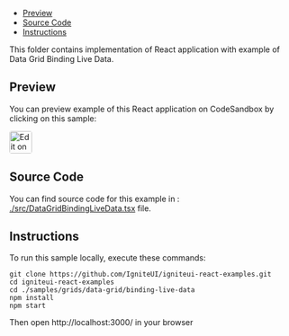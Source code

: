 <!-- NOTE: do not change this file because it will be auto re-generated from template file: -->
<!-- https://github.com/IgniteUI/igniteui-react-examples/tree/master/templates/sample/ReadMe.md -->

<!-- ## Table of Contents -->
- [Preview](#Preview)
- [Source Code](#Source-Code)
- [Instructions](#Instructions)

This folder contains implementation of React application with example of Data Grid Binding Live Data.
<!-- in the Data Grid component -->
<!-- [Data Grid](https://infragistics.com/Reactsite/components/data-grid.html) -->

## Preview

You can preview example of this React application on CodeSandbox by clicking on this sample:

<html lang="en" xmlns="http://www.w3.org/1999/xhtml">
    <body>
        <a target="_blank" href="https://codesandbox.io/s/github/IgniteUI/igniteui-react-examples/tree/master/samples/grids/data-grid/binding-live-data?fontsize=14&hidenavigation=1&theme=dark&view=preview&file=/src/DataGridBindingLiveData.tsx" rel="noopener noreferrer">
            <img height="40px" style="border-radius: 0.25rem" alt="Edit on CodeSandbox" src="https://static.infragistics.com/xplatform/images/sandbox/code.png"/>
        </a>
        <!-- <a target="_blank"
href="https://codesandbox.io/s/github/IgniteUI/igniteui-react-examples/tree/master/samples/maps/geo-map/binding-csv-points?fontsize=14&hidenavigation=1&theme=dark&view=preview">
            <img alt="Edit Sample" src="https://codesandbox.io/static/img/play-codesandbox.svg"/>
        </a> -->
        <!-- <a target="_blank" style="margin-left: 0.5rem"
href="https://codesandbox.io/embed/github/IgniteUI/igniteui-react-examples/tree/master/samples/grids/data-grid/binding-live-data?fontsize=14&hidenavigation=1&theme=dark&view=preview&file=/src/DataGridBindingLiveData.tsx">
            <img height="40px" style="border-radius: 5px" alt="View on CodeSandbox" src="https://static.infragistics.com/xplatform/images/sandbox/view.png"/>
        </a> -->
        <!-- <a target="_blank"
href="https://codesandbox.io/embed/github/IgniteUI/igniteui-react-examples/tree/master/samples/maps/geo-map/binding-csv-points?fontsize=14&hidenavigation=1&theme=dark&view=preview">
            <img alt="View on CodeSandbox" src="https://static.infragistics.com/xplatform/images/sandbox/view.png"/>
        </a>
https://codesandbox.io/embed/react-treemap-overview-rtb45
https://codesandbox.io/static/img/play-codesandbox.svg
https://codesandbox.io/embed/react-treemap-overview-rtb45?view=browser -->
    </body>
</html>

<!-- ## Sample Preview -->

<!-- <iframe
  src="https://codesandbox.io/embed/github/IgniteUI/igniteui-react-examples/tree/master/samples/grids/data-grid/binding-live-data?fontsize=14&hidenavigation=1&theme=dark&view=preview&file=/src/DataGridBindingLiveData.tsx"
  style="width:100%; height:400px; border:0; border-radius: 4px; overflow:hidden;"
  allow="accelerometer; ambient-light-sensor; camera; encrypted-media; geolocation; gyroscope; hid; microphone; midi; payment; usb; vr"
  sandbox="allow-forms allow-modals allow-popups allow-presentation allow-same-origin allow-scripts"
></iframe> -->

## Source Code

You can find source code for this example in :
[./src/DataGridBindingLiveData.tsx](./src/DataGridBindingLiveData.tsx) file.

<!-- The following section provides source code from:
`./src/DataGridBindingLiveData.tsx` file: -->

<!-- ```tsx
import React, { Component } from 'react';
import './DataGridBindingLiveData.css';
import { LiveFinancialData } from './LiveFinancialData';
import { TaskUtil } from './TaskUtil';
// IgrDataGrid modules
import { IgrDataGrid } from 'igniteui-react-grids';
import { IgrDataGridModule } from 'igniteui-react-grids';
import { IgrNumericColumn } from 'igniteui-react-grids';
import { IgrTextColumn } from 'igniteui-react-grids';
import { IgrTemplateColumn } from 'igniteui-react-grids';
import { IgrColumn } from 'igniteui-react-grids';
import { IgrDataChartInteractivityModule } from 'igniteui-react-charts';
import { IgrDataChartAnnotationModule } from 'igniteui-react-charts';
import { IgrItemToolTipLayer } from 'igniteui-react-charts';
import { IgrColumnGroupDescription } from 'igniteui-react-grids';
import { IgrDataBindingEventArgs } from 'igniteui-react-grids';
import { IgrCellStyleRequestedEventArgs } from 'igniteui-react-grids';
import { IgrTemplateCellUpdatingEventArgs } from 'igniteui-react-grids';
import { IgrTemplateCellInfo } from 'igniteui-react-grids';
import { FilterFactory } from 'igniteui-react-core';
import { ListSortDirection } from 'igniteui-react-core';
import { HeaderClickAction } from 'igniteui-react-grids';
// IgrDataChart modules
import { IgrDataChart } from 'igniteui-react-charts';
import { IgrDataChartCategoryModule } from 'igniteui-react-charts';
import { IgrNumberAbbreviatorModule } from 'igniteui-react-charts';
import { IgrColumnSeries } from 'igniteui-react-charts';
import { IgrCategoryXAxis } from 'igniteui-react-charts';
import { IgrNumericYAxis } from 'igniteui-react-charts';
// other modules
import Button from '@material-ui/core/Button';
import Switch from '@material-ui/core/Switch';
import Slider from '@material-ui/core/Slider';
import Typography from '@material-ui/core/Typography';
import FormControlLabel from '@material-ui/core/FormControlLabel';
import Dialog from '@material-ui/core/Dialog';
import DialogActions from '@material-ui/core/DialogActions';
import DialogContent from '@material-ui/core/DialogContent';
import Slide from '@material-ui/core/Slide';
import Select from '@material-ui/core/Select';
import Checkbox from '@material-ui/core/Checkbox';
import Input from '@material-ui/core/Input';
import MenuItem from '@material-ui/core/MenuItem';
import ListItemText from '@material-ui/core/ListItemText';
import TextField from '@material-ui/core/TextField';

IgrDataGridModule.register();
IgrDataChartAnnotationModule.register();
IgrDataChartCategoryModule.register();
IgrDataChartInteractivityModule.register();
IgrNumberAbbreviatorModule.register();

interface IAppState {
    name: string;
    data: any[];
    liveSomePricesDisabled: boolean;
    liveSomePricesText: string;
    liveAllPricesDisabled: boolean;
    liveAllPricesText: string;
    frequency: number;
    volume: number;
    canvasChecked: boolean;
    groupingChecked: boolean;
    heatChecked: boolean;
    chartOpen: boolean;
    pricesByCountry: any[];
    hiddenColumns: string[];
    allColumns: string[];
}

export default class DataGridBindingLiveData extends Component<any, IAppState> {

    public chart: IgrDataChart;
    public grid: IgrDataGrid;
    public recordsUpdatedLastSecond: number[];
    public lastUpdateTime: Date = new Date();
    public isTimerTicking: boolean = false;
    public isUpdatingAllPrices = false;
    public isUpdatingSomePrices = false;
    public valuesIncreasedColor = "#4EB862";
    public valuesDecreasedColor = "#FF134A";
    public valuesDecreasedBorder = "4px solid #FF134A";
    public valuesIncreasedBorder = "4px solid #4EB862";

    constructor(props: any) {
        super(props);

        this.onGridRef = this.onGridRef.bind(this);
        this.onGridStyleKey = this.onGridStyleKey.bind(this);
        this.onGridCellUpdating = this.onGridCellUpdating.bind(this);
        this.onPricePercentStyleKey = this.onPricePercentStyleKey.bind(this);
        this.onPricePercentCellUpdating = this.onPricePercentCellUpdating.bind(this);
        this.onPriceAmountStyleKey = this.onPriceAmountStyleKey.bind(this);
        this.onPriceAmountCellUpdating = this.onPriceAmountCellUpdating.bind(this);
        this.onGridGroupingChanged = this.onGridGroupingChanged.bind(this);
        this.onGridCanvasModeChanged = this.onGridCanvasModeChanged.bind(this);
        this.onGridHeatModeChanged = this.onGridHeatModeChanged.bind(this);
        this.onGridColumnHidden = this.onGridColumnHidden.bind(this);
        this.onGridSearchChanged = this.onGridSearchChanged.bind(this);

        this.onChartRef = this.onChartRef.bind(this);
        this.onChartClose = this.onChartClose.bind(this);
        this.onChartStyleKey = this.onChartStyleKey.bind(this);
        this.onChartCellUpdating = this.onChartCellUpdating.bind(this);
        this.onChartClicked = this.onChartClicked.bind(this);

        this.onPriceFrequencyChanged = this.onPriceFrequencyChanged.bind(this);
        this.onPriceVolumeChanged = this.onPriceVolumeChanged.bind(this);
        this.onPriceDataBound = this.onPriceDataBound.bind(this);
        this.onPriceStyleKey = this.onPriceStyleKey.bind(this);
        this.onPriceCellUpdating = this.onPriceCellUpdating.bind(this);
        this.onLiveAllPricesClicked = this.onLiveAllPricesClicked.bind(this);
        this.onLiveSomePricesClicked = this.onLiveSomePricesClicked.bind(this);

        TaskUtil.start("generateData");
        this.state = {
            name: 'React',
            data: LiveFinancialData.generateData(1000),
            liveSomePricesDisabled: false,
            liveSomePricesText: "Live Prices",
            liveAllPricesDisabled: false,
            liveAllPricesText: "Live All Prices",
            frequency: 100,
            volume: 1000,
            canvasChecked: false,
            groupingChecked: true,
            heatChecked: true,
            chartOpen: false,
            pricesByCountry: [],
            hiddenColumns: ["ID"],
            allColumns: []
        };
        TaskUtil.stop("generateData");
    }

    public render() {
        return (
            <div className="igContainer">

                <div className="toolArea">
                    <div className="toolAreaRow1">
                    <span>&nbsp;&nbsp;&nbsp;</span>

                    <FormControlLabel
                        label="Canvas" labelPlacement="top" style={{marginTop: "-35px", marginLeft: "0px" }}
                        control={
                            <Switch
                                checked={this.state.canvasChecked}
                                onChange={this.onGridCanvasModeChanged}
                                value="canvas"
                                color="primary"/>}/>

                    <FormControlLabel
                        label="Grouping" labelPlacement="top" style={{marginTop: "-35px", marginLeft: "0px" }}
                        control={
                            <Switch
                                checked={this.state.groupingChecked}
                                onChange={this.onGridGroupingChanged}
                                value="grouping"
                                color="primary"
                            />}/>
                    <FormControlLabel
                        label="Heat" labelPlacement="top" style={{marginTop: "-35px", marginLeft: "0px" }}
                        control={
                            <Switch
                                checked={this.state.heatChecked}
                                onChange={this.onGridHeatModeChanged}
                                value="heat"
                                color="primary"/>}/>

                        <div className="frequencySlider">
                            <Typography id="label">Frequency: {this.state.frequency / 1000}s</Typography>
                            <Slider
                                min={100}
                                max={1000}
                                step={100}
                                className="igOptions-slider"
                                value={this.state.frequency}
                                onChange={this.onPriceFrequencyChanged}/>
                        </div>

                        <div className="volumeSlider">
                            <Typography id="label">Volume: {this.state.volume / 1000}k</Typography>
                            <Slider
                                min={100}
                                max={10000}
                                step={100}
                                className="igOptions-slider"
                                value={this.state.volume}
                                onChange={this.onPriceVolumeChanged}/>
                        </div>

                        <Button variant="contained" color="primary" style={{marginTop: "-40px", marginRight: "5px" }}
                        disabled={this.state.liveSomePricesDisabled}
                        onClick={this.onLiveSomePricesClicked} >
                            {this.state.liveSomePricesText}
                        </Button>
                        <span>&nbsp;</span>
                        <Button variant="contained" color="secondary" style={{marginTop: "-40px", marginRight: "5px" }}
                        disabled={this.state.liveAllPricesDisabled}
                        onClick={this.onLiveAllPricesClicked} >
                            {this.state.liveAllPricesText}
                        </Button>
                        <span>&nbsp;</span>
                        <Button variant="contained" style={{marginTop: "-40px", marginRight: "5px" }}
                        onClick={this.onChartClicked} >
                            Chart
                        </Button>
                    </div>
                    <div className="toolAreaRow2">
                        <span>&nbsp;&nbsp;&nbsp;</span>

                        <span className="hiddenIcon">visibility_off</span>
                        <Select
                        className="hiddenDrop"
                        value={this.state.hiddenColumns}
                        multiple={true}
                        onChange={this.onGridColumnHidden}
                        input={<Input id="select-multiple-checkbox" />}
                        renderValue={selected => (selected as any).length ? ((selected as any).length + ' columns hidden') : '0 columns hidden'}
                        MenuProps={{
                            PaperProps: {
                                style: {
                                    maxHeight: 48 * 4.5 + 8,
                                    width: 250,
                                },
                            },
                        }}>
                        {this.state.allColumns.map(name => (
                            <MenuItem key={name} value={name}>
                                <Checkbox checked={this.state.hiddenColumns.indexOf(name) > -1} />
                                <ListItemText primary={name} />
                            </MenuItem>
                        ))}
                        </Select>

                        <TextField
                        id="standard-search"
                        label="Search for grid values"
                        type="search"
                        className="searchField"
                        onChange={this.onGridSearchChanged}/>

                    </div>
                </div>

                <IgrDataGrid
                ref={this.onGridRef}
                width="100%"
                height="calc(100% - 120px)"
                key={this.state.canvasChecked ? "canvasGrid" : "domGrid" }
                useCanvas={this.state.canvasChecked}
                rowHeight="32"
                selectionMode="MultipleRow"
                autoGenerateColumns={false}
                headerClickAction={HeaderClickAction.SortByMultipleColumnsTriState}
                columnShowingAnimationMode="slideFromRightAndFadeIn"
                columnHidingAnimationMode="slideToRightAndFadeOut"
                dataSource={this.state.data}
                defaultColumnMinWidth="100">
                    <IgrTextColumn propertyPath="ID" width="90" isHidden="true"/>
                    <IgrTextColumn propertyPath="Category" width="100" />
                    <IgrTextColumn propertyPath="Type" width="90"    />
                    <IgrTextColumn propertyPath="Risk" width="100" />
                    <IgrTextColumn propertyPath="Contract" width="60" />
                    <IgrNumericColumn propertyPath="Open Price" width="100"/>
                    <IgrTemplateColumn propertyPath="Price" width="100"
                        horizontalAlignment="right"
                        cellStyleKeyRequested={this.onPriceStyleKey}
                        cellUpdating={this.onPriceCellUpdating}
                        dataBound={this.onPriceDataBound}/>

                    <IgrTemplateColumn propertyPath="Change" width="100"
                        horizontalAlignment="right"
                        cellStyleKeyRequested={this.onPriceAmountStyleKey}
                        cellUpdating={this.onPriceAmountCellUpdating}/>

                    <IgrTemplateColumn name="ChangePer" propertyPath="Change(%)" width="120"
                        horizontalAlignment="right"
                        cellStyleKeyRequested={this.onPricePercentStyleKey}
                        cellUpdating={this.onPricePercentCellUpdating}/>

                    <IgrTextColumn propertyPath="Settlement" width="120" />
                    <IgrTextColumn propertyPath="Region" width="130" />
                    <IgrTextColumn propertyPath="Country" width="120" />
                    <IgrNumericColumn propertyPath="Buy" width="110"/>
                    <IgrNumericColumn propertyPath="Sell" width="110"/>
                    <IgrNumericColumn propertyPath="Spread" width="110"/>
                    <IgrNumericColumn propertyPath="Volume" width="110"/>
                    <IgrNumericColumn propertyPath="High(D)" width="110"/>
                    <IgrNumericColumn propertyPath="Low(D)" width="110"/>
                    <IgrNumericColumn propertyPath="High(Y)" width="110"/>
                    <IgrNumericColumn propertyPath="Low(Y)" width="110"/>
                    <IgrNumericColumn propertyPath="Start(Y)" width="110"/>
                    <IgrTemplateColumn propertyPath="Chart" width="60"
                        cellStyleKeyRequested={this.onChartStyleKey}
                        cellUpdating={this.onChartCellUpdating}/>
                    <IgrTemplateColumn propertyPath="Grid" width="80"
                        cellStyleKeyRequested={this.onGridStyleKey}
                        cellUpdating={this.onGridCellUpdating} />
                    <IgrTextColumn propertyPath="IndGroup" width="100" />
                    <IgrTextColumn propertyPath="IndSector" width="120"/>
                    <IgrTextColumn propertyPath="IndCategory" width="100" />
                    <IgrTextColumn propertyPath="Sector" width="90" />
                    <IgrTextColumn propertyPath="Issuer" width="170"/>
                    <IgrTextColumn propertyPath="Rating" width="60" />
                    <IgrTextColumn propertyPath="Currency" width="60" />
                    <IgrTextColumn propertyPath="Security" width="120" />
                    <IgrNumericColumn propertyPath="Transactions" width="100" />
                    <IgrTextColumn propertyPath="Ticker" width="60" />
                    <IgrNumericColumn propertyPath="CPN" width="80" />
                    <IgrTextColumn propertyPath="Maturity" width="120" />
                    <IgrTextColumn propertyPath="Collateral" width="90" />
                    <IgrTextColumn propertyPath="DBRS" width="60" />
                    <IgrNumericColumn propertyPath="KRD_3YR" width="110" />
                    <IgrNumericColumn propertyPath="KRD_5YR" width="50" />
                    <IgrNumericColumn propertyPath="KRD_1YR" width="80" />
                </IgrDataGrid>

                <Dialog
                    className="chartDialog"
                    open={this.state.chartOpen}
                    // TransitionComponent={this.transition}
                    maxWidth="md"
                    fullWidth={true}
                    keepMounted={true}
                    onClose={this.onChartClose}>
                    {/* <DialogTitle>
                        {"IgrDataChart"}
                    </DialogTitle> */}
                    <DialogContent>
                        <div style={{ textAlign: "center", width: "100%" }}>
                            <IgrDataChart
                            width="100%"
                            height="350px"
                            chartTitle="Data Chart with Prices By Country"
                            titleTopMargin={10}
                            ref={this.onChartRef} />
                        </div>
                    </DialogContent>
                    <DialogActions>
                        <Button onClick={this.onChartClose} color="primary">
                            Close
                        </Button>
                    </DialogActions>
                </Dialog>
            </div>
        );
    }

    public onGridRef(grid: IgrDataGrid) {
        let oldRef = this.grid;
        if (oldRef) {
            oldRef.flush();
        }
        this.grid = grid;
        if (!this.grid) {
            return;
        }

        if (this.state.groupingChecked) {
            this.onGridGroupingAdd();
        }

        let columns = [];
        for (let i = 0; i < this.grid.actualColumns.count; i++) {
            let col = this.grid.actualColumns.item(i);

            let name = col.name || col.propertyPath;
            columns.push(name);
        }
        this.setState({ allColumns: columns });
    }

    public onTimerTick()
    {
        if (!this.isTimerTicking) {
            return;
        }
        if (!this.grid) {
            window.setTimeout(() => this.onTimerTick(), 16);
            return;
        }

        let toChangeIndexes = {};
        let toChange = Math.round(this.state.volume / 10);
        let stillAnimating = false;

        for (const item of this.state.data) {
            if (item.PriceHeat !== 0)
            {
                stillAnimating = true;
            }
        }

        let now = new Date();
        let intervalElapsed = false;
        if ((+now - +this.lastUpdateTime) > this.state.frequency) {
            intervalElapsed = true;
        }

        let useClear = this.isUpdatingAllPrices;
        let updateAll = this.isUpdatingAllPrices;

        if (updateAll) {
            toChange = this.state.data.length;
        }

        let sortingByPrice = false;
        for (let i = 0; i < this.grid.sortDescriptions.count; i++) {
            if (this.grid.sortDescriptions.item(i).propertyPath === "Price" ||
            this.grid.sortDescriptions.item(i).propertyPath.indexOf("Change") >= 0) {
                sortingByPrice = true;
            }
        }

        let changing = false;
        if (intervalElapsed)
        {
            this.lastUpdateTime = new Date();
            for (let i = 0; i < toChange; i++)
            {
                let index = Math.round(Math.random() * this.state.data.length - 1);
                while (toChangeIndexes[index.toString()] !== undefined)
                {
                    index = Math.round(Math.random() * this.state.data.length - 1);
                }
                toChangeIndexes[index.toString()] = true;
                changing = true;
            }
        }

        for (let i = 0; i < this.state.data.length; i++)
        {
            let item = this.state.data[i];
            if (toChangeIndexes[i.toString()] !== undefined)
            {
                if (sortingByPrice && !useClear) {

                this.grid.notifyRemoveItem(i, item);
                LiveFinancialData.randomizeDataValues(item);
                this.grid.notifyInsertItem(i, item);
                } else {
                    LiveFinancialData.randomizeDataValues(item);
                }

                if (item.Change > 0) {
                    // item.YearToDateSales += Math.round(Math.random() * 4.0);
                    item.PriceHeat = 1;
                } else {
                    item.PriceHeat = -1;
                }
            }
            else
            {
                if (item.PriceHeat > 0)
                {
                    item.PriceHeat -= .06;
                    if (item.PriceHeat < 0)
                    {
                        item.PriceHeat = 0;
                    }
                }
                if (item.PriceHeat < 0) {
                    item.PriceHeat += .06;
                    if (item.PriceHeat > 0) {
                        item.PriceHeat = 0;
                    }
                }
            }
        }

        if (sortingByPrice && useClear && intervalElapsed) {
            this.grid.actualDataSource.queueAutoRefresh();
        }

        // if (!useClear) {
        if (!sortingByPrice || !intervalElapsed) {
            this.grid.invalidateVisibleRows();
        }
        // }
        // this.grid.invalidateVisibleRows();

        if (intervalElapsed && this.state.chartOpen) {
            this.updatePricesByCountry();
            this.chart.notifyClearItems(this.state.pricesByCountry);
        }

        window.setTimeout(() => this.onTimerTick(), 16);
    }

    public updatePricesByCountry() {
        let shouldPopulate = false;
        if (this.state.pricesByCountry.length === 0) {
            shouldPopulate = true;
        }

        let pricesByCountry = new Map<string, number>();
        let countryNames = [];

        for (const item of this.state.data) {
            const country = item.Country;
            if (!country) {
                continue;
            }
            if (!pricesByCountry.has(country)) {
                pricesByCountry.set(country, 0);
                if (shouldPopulate) {

                    countryNames.push(country);
                }
            }
            let currVal = pricesByCountry.get(country);
            if (currVal) {
                currVal += item.Price;
                currVal = Math.round(currVal * 100.0) / 100.0;
                pricesByCountry.set(country, currVal);
            }
        }

        if (shouldPopulate) {
                countryNames = countryNames.sort();
                for (const name of countryNames) {
                    this.state.pricesByCountry.push({
                        Country: name,
                        Price: pricesByCountry.get(name)
                    })
                }
        } else {
            for (let i = 0; i < this.state.pricesByCountry.length; i++) {
                    const country = this.state.pricesByCountry[i].Country
                    this.state.pricesByCountry[i].Price = pricesByCountry.get(country);
            }
        }
    }

    // cellStyleKeyRequested?: (s: IgrDefinitionBase, e: IgrCellStyleRequestedEventArgs) => void;
    public onPriceStyleKey(grid: any, args: IgrCellStyleRequestedEventArgs) {
        let row: any | null = null;
        if (this.grid) {
            row = this.grid.actualDataSource.getItemAtIndex(args.rowNumber);
        } else {
            row = this.state.data[args.rowNumber];
        }
        if (row.Change >= 0) {
            args.styleKey = "priceShiftUp";
        } else {
            args.styleKey = "priceShiftDown";
        }
    }

    public onPriceCellUpdating(grid: any, args: IgrTemplateCellUpdatingEventArgs) {
        let item = args.cellInfo.rowItem;
        let priceShiftUp = item.Change >= 0;
        let templ = args.cellInfo as IgrTemplateCellInfo;

        if (args.isCanvasBased) {
            let resized = args.ensureCorrectSize();
            if (resized || args.cellInfo.isContentDirty) {
                args.renderStandardBackground();

                let context: CanvasRenderingContext2D = args.context;

                let iconText = "trending_up";
                let iconColor = this.valuesIncreasedColor;

                let scale = window.devicePixelRatio;
                if (scale !== 1.0) {
                    context.save();
                    context.scale(scale, scale);
                }

                if (priceShiftUp) {
                    iconText = "trending_up";
                    iconColor = this.valuesIncreasedColor;
                } else {
                    iconText = "trending_down";
                    iconColor = this.valuesDecreasedColor;
                }

                // context.fillStyle = "blue";
                // context.fillRect(0,0,args.cellInfo.width,args.cellInfo.height);
                let txt = "$" + (+templ.value).toFixed(2);
                context.font = "13px Verdana";
                let width = context.measureText(txt).width;

                context.font = "13px 'Material Icons'";
                let iconWidth = context.measureText(iconText).width;

                let totalWidth = width + iconWidth;
                context.font = "13px Verdana";
                context.fillStyle = iconColor;
                context.textBaseline = "top";
                context.fillText(txt, templ.width - (totalWidth + 5), (templ.height / 2.0) - 7);

                context.font = "13px 'Material Icons'";
                context.fillStyle = iconColor;
                context.textBaseline = "top";
                context.fillText(iconText, templ.width - (iconWidth + 5), (templ.height / 2.0) - 7);

                if (scale !== 1.0) {
                    context.restore();
                }
            }

            return;
        }

        let content = args.content as HTMLDivElement;
        let sp: HTMLSpanElement;
        let icon: HTMLSpanElement;

        if (content.childElementCount > 0) {
            sp = content.children[0] as HTMLSpanElement;
            icon = content.children[1] as HTMLSpanElement;
        } else {
            content.style.textAlign = "right";
            sp = document.createElement("span");
            icon = document.createElement("span");
            sp.style.font = "13px Verdana";
            sp.style.verticalAlign = "center";
            content.appendChild(sp);
            content.appendChild(icon);
            icon.style.fontFamily = "Material Icons";
            icon.style.fontSize = "13px";
            icon.style.fontFeatureSettings = "liga";
            icon.style.verticalAlign = "center";
        }

        sp.textContent = "$" + (+templ.value).toFixed(2);

        if ((sp as any).__isUp === undefined ||
            (sp as any).__isUp !== priceShiftUp) {
            (sp as any).__isUp = priceShiftUp;
            if (priceShiftUp) {
                icon.textContent = "trending_up";
                icon.style.color = this.valuesIncreasedColor;
                sp.style.color = this.valuesIncreasedColor;
            } else {
                icon.textContent = "trending_down";
                icon.style.color = this.valuesDecreasedColor;
                sp.style.color = this.valuesDecreasedColor;
            }
        }
    }

    public onPricePercentStyleKey(grid: any, args: IgrCellStyleRequestedEventArgs) {
        if (args.resolvedValue >= 0) {
            args.styleKey = "pricePercentUp";
        } else {
            args.styleKey = "pricePercentDown";
        }
    }

    public onPricePercentCellUpdating(grid: any, args: IgrTemplateCellUpdatingEventArgs) {
        let templ = args.cellInfo as IgrTemplateCellInfo;
        let priceShiftUp = templ.value >= 0;

        if (args.isCanvasBased) {
            let resized = args.ensureCorrectSize();
            if (resized || args.cellInfo.isContentDirty) {
                args.renderStandardBackground();

                let context: CanvasRenderingContext2D = args.context;

                let iconColor = this.valuesIncreasedColor;

                let scale = window.devicePixelRatio;
                if (scale !== 1.0) {
                    context.save();
                    context.scale(scale, scale);
                }

                if (priceShiftUp) {
                    iconColor = this.valuesIncreasedColor;
                } else {
                    iconColor = this.valuesDecreasedColor;
                }

                // context.fillStyle = "blue";
                // context.fillRect(0,0,args.cellInfo.width,args.cellInfo.height);
                let txt = (+templ.value).toFixed(2) + "%";
                context.font = "13px Verdana";
                let width = context.measureText(txt).width;

                let totalWidth = width + 4;

                context.font = "13px Verdana";
                context.fillStyle = templ.textColor;
                context.textBaseline = "top";
                context.fillText(txt, templ.width - (totalWidth + 10), (templ.height / 2.0) - 7);

                context.font = "13px 'Material Icons'";
                context.fillStyle = iconColor;
                context.fillRect(templ.width - (5 + 4), (templ.height / 2.0) - 8, 4, 16);

                 if (scale !== 1.0) {
                    context.restore();
                }
            }

            return;
        }

        let content = args.content as HTMLDivElement;
        let sp: HTMLSpanElement;

        if (content.childElementCount > 0) {
            sp = content.children[0] as HTMLSpanElement;
        } else {
            content.style.textAlign = "right";
            sp = document.createElement("span");
            sp.style.font = "13px Verdana";
            sp.style.verticalAlign = "center";
            content.appendChild(sp);
        }

        sp.textContent = (+templ.value).toFixed(2) + "%";
        if ((sp as any).__isUp === undefined ||
            (sp as any).__isUp !== priceShiftUp) {
            (sp as any).__isUp = priceShiftUp;
            if (priceShiftUp) {
                sp.style.paddingRight = "5px";
                sp.style.borderRight = this.valuesIncreasedBorder;
                // sp.style.color = this.valuesIncreasedColor;
            } else {
                sp.style.paddingRight = "5px";
                sp.style.borderRight = this.valuesDecreasedBorder;
                // sp.style.color = this.valuesDecreasedColor;
            }
        }
    }

    public onPriceAmountStyleKey(grid: any, args: IgrCellStyleRequestedEventArgs) {
        if (args.resolvedValue >= 0) {
            args.styleKey = "priceAmountUp";
        } else {
            args.styleKey = "priceAmountDown";
        }
    }

    public onPriceAmountCellUpdating(grid: any, args: IgrTemplateCellUpdatingEventArgs) {
        let templ = args.cellInfo as IgrTemplateCellInfo;
        let priceShiftUp = templ.value >= 0;

        if (args.isCanvasBased) {
            let resized = args.ensureCorrectSize();
            if (resized || args.cellInfo.isContentDirty) {
                args.renderStandardBackground();

                let context: CanvasRenderingContext2D = args.context;
                let iconColor = this.valuesIncreasedColor;
                let scale = window.devicePixelRatio;
                if (scale !== 1.0) {
                    context.save();
                    context.scale(scale, scale);
                }

                if (priceShiftUp) {
                    iconColor = this.valuesIncreasedColor;
                } else {
                    iconColor = this.valuesDecreasedColor;
                }

                // context.fillStyle = "blue";
                // context.fillRect(0,0,args.cellInfo.width,args.cellInfo.height);
                let txt = (+templ.value).toFixed(2);
                context.font = "13px Verdana";
                let width = context.measureText(txt).width;

                let totalWidth = width + 4;
                context.font = "13px Verdana";
                context.fillStyle = templ.textColor;
                context.textBaseline = "top";
                context.fillText(txt, templ.width - (totalWidth + 10), (templ.height / 2.0) - 7);

                context.font = "13px 'Material Icons'";
                context.fillStyle = iconColor;
                context.fillRect(templ.width - (5 + 4), (templ.height / 2.0) - 8, 4, 16);

                 if (scale !== 1.0) {
                    context.restore();
                }
            }

            return;
        }

        let content = args.content as HTMLDivElement;
        let sp: HTMLSpanElement;

        if (content.childElementCount > 0) {
            sp = content.children[0] as HTMLSpanElement;
        } else {
            content.style.textAlign = "right";
            sp = document.createElement("span");
            sp.style.font = "13px Verdana";
            sp.style.verticalAlign = "center";
            content.appendChild(sp);
        }

        sp.textContent = (+templ.value).toFixed(2);

        if ((sp as any).__isUp === undefined ||
            (sp as any).__isUp !== priceShiftUp) {
            (sp as any).__isUp = priceShiftUp;
            if (priceShiftUp) {
                sp.style.paddingRight = "5px";
                sp.style.borderRight = this.valuesIncreasedBorder;
                // sp.style.color = this.valuesIncreasedColor;
            } else {
                sp.style.paddingRight = "5px";
                sp.style.borderRight = this.valuesDecreasedBorder;
                // sp.style.color = this.valuesDecreasedColor;
            }
        }
    }

    public onChartStyleKey(grid: any, args: IgrCellStyleRequestedEventArgs) {
        args.styleKey = "igComponent";
    }

    public onChartCellUpdating(grid: any, args: IgrTemplateCellUpdatingEventArgs) {
        if (args.isCanvasBased) {
            return;
        }
        let templ = args.cellInfo as IgrTemplateCellInfo;

        let content = args.content as HTMLDivElement;
        let icon: HTMLSpanElement;

        if (content.childElementCount > 0) {
            icon = content.children[0] as HTMLSpanElement;
            icon.onclick = (e) => {
                console.log("chart clicked!!")
                e.stopPropagation();
            }
        } else {
            icon = document.createElement("span");
            content.appendChild(icon);
            icon.style.fontFamily = "Material Icons";
            icon.style.fontSize = "13px";
            icon.style.fontFeatureSettings = "liga";
            icon.style.verticalAlign = "center";
            icon.textContent = "insertchart_outlined";
        }

    }

    public onGridStyleKey(grid: any, args: IgrCellStyleRequestedEventArgs) {
        args.styleKey = "grid";
    }

    public onGridCellUpdating(grid: any, args: IgrTemplateCellUpdatingEventArgs) {
        if (args.isCanvasBased) {
            return;
        }

        let content = args.content as HTMLDivElement;
        let icon: HTMLSpanElement;

        if (content.childElementCount > 0) {
            icon = content.children[0] as HTMLSpanElement;
            icon.onclick = (e) => {
                console.log("grid clicked!!")
                e.stopPropagation();
            }
        } else {
            icon = document.createElement("span");
            content.appendChild(icon);
            icon.style.fontFamily = "Material Icons";
            icon.style.fontSize = "13px";
            icon.style.fontFeatureSettings = "liga";
            icon.style.verticalAlign = "center";
            icon.textContent = "tablechart";
        }
    }

    public startTicking() {
        if (!this.isTimerTicking) {
            this.isTimerTicking = true;
            window.setTimeout(() => this.onTimerTick(), 16);
        }
    }

    public stopTicking() {
        if (this.isTimerTicking) {
            this.isTimerTicking = false;
        }
    }

    public onLiveSomePricesClicked() {
        this.isUpdatingAllPrices = false;
        this.isUpdatingSomePrices = !this.isUpdatingSomePrices;
        if (this.isTimerTicking) {
            this.isTimerTicking = false;
            this.setState({
                liveSomePricesText: "Live Prices",
                liveSomePricesDisabled: false,
                liveAllPricesDisabled: false,
            });
        } else {
            this.startTicking();
            this.setState({
                liveSomePricesText: "Stop Prices",
                liveSomePricesDisabled: false,
                liveAllPricesDisabled: true,
            });
        }
    }

    public onLiveAllPricesClicked() {
        this.isUpdatingAllPrices = !this.isUpdatingAllPrices;
        this.isUpdatingSomePrices = false;
        if (this.isTimerTicking) {
            this.isTimerTicking = false;
            this.setState({
                liveAllPricesText: "Live All Prices",
                liveAllPricesDisabled: false,
                liveSomePricesDisabled: false,
            });
        } else {
            this.startTicking();
            this.setState({
                liveAllPricesText: "Stop All Prices",
                liveAllPricesDisabled: false,
                liveSomePricesDisabled: true,
            });
        }
    }

    public onChartClicked() {
        this.updatePricesByCountry();
            this.setState({
                chartOpen: true
            });
    }

    // onChange?: (event: React.ChangeEvent<{}>, value: number | number[]) => void;
    // public onPriceFrequencyChanged(event: any, value: number) {
    // public onPriceFrequencyChanged(event: any, value: number | number[]) {
        public onPriceFrequencyChanged(event: any, input: any) {
    // public onPriceFrequencyChanged(event: React.ChangeEvent<{}>, value: number) {
        let value = parseFloat(input.toString());
        this.setState({
            frequency: value,
        });
    }

    public onPriceVolumeChanged(event: any, input: any) {
        let value = parseFloat(input.toString());
        this.setState({
            volume: value,
            data: LiveFinancialData.generateData(value)
        });
        this.grid.dataSource = this.state.data;
    }

    public onGridCanvasModeChanged(event: any) {
        this.setState({ canvasChecked: event.target.checked });
    }

    public onGridHeatModeChanged(event: any) {
        this.setState({ heatChecked: event.target.checked });
    }

    public onGridGroupingChanged(event: any) {
        this.setState({ groupingChecked: event.target.checked });

        if (event.target.checked) {
            this.onGridGroupingAdd();
        } else {
            this.onGridGroupingRemove();
        }
    }

    public onGridGroupingRemove() {
        this.grid.groupDescriptions.clear();
        this.grid.flush();
    }

    public onGridGroupingAdd() {
        let g = new IgrColumnGroupDescription();
        g.propertyPath = "Category";
        g.sortDirection = ListSortDirection.Descending;
        this.grid.groupDescriptions.add(g);

        g = new IgrColumnGroupDescription();
        g.propertyPath = "Type";
        g.sortDirection = ListSortDirection.Descending;
        this.grid.groupDescriptions.add(g);

        g = new IgrColumnGroupDescription();
        g.propertyPath = "Contract";
        g.sortDirection = ListSortDirection.Descending;
        this.grid.groupDescriptions.add(g);
    }

    public onPriceDataBound(sender: any, args: IgrDataBindingEventArgs) {
            let item: any = args.cellInfo.rowItem;
            if (item === null) { return; }

            if (item.PriceHeat > 0 && this.state.heatChecked)
            {
                let p = +item.PriceHeat;
                let minA = 1.0;
                let maxA = 0.25;

                let maxR = 0.0;
                let minR = 1.0;
                let minG = 1.0;
                let maxG = 1.0;
                let minB = 1.0;
                let maxB = 0.0;

                let a = minA + (maxA - minA) * p;
                let r = minR + (maxR - minR) * p;
                let g = minG + (maxG - minG) * p;
                let b = minB + (maxB - minB) * p;
                r = Math.round(r * 255.0);
                g = Math.round(g * 255.0);
                b = Math.round(b * 255.0);

                let colorString = "rgba(" + r + "," + g + "," + b + "," + a + ")";
                args.cellInfo.background = colorString;
            }
            else if (item.PriceHeat < 0 && this.state.heatChecked) {
                let p = +item.PriceHeat * -1.0;
                let minA = 1.0;
                let maxA = 0.25;

                let minR = 1.0;
                let maxR = 1.0;
                let minG = 1.0;
                let maxG = 0.0;
                let minB = 1.0;
                let maxB = 0.0;

                let a = minA + (maxA - minA) * p;
                let r = minR + (maxR - minR) * p;
                let g = minG + (maxG - minG) * p;
                let b = minB + (maxB - minB) * p;
                r = Math.round(r * 255.0);
                g = Math.round(g * 255.0);
                b = Math.round(b * 255.0);

                let colorString = "rgba(" + r + "," + g + "," + b + "," + a + ")";
                args.cellInfo.background = colorString;
            }
            else
            {
                args.cellInfo.background = "white";
            }
    }

    public onChartClose() {
        this.setState({ chartOpen: false });
    }

    public onChartRef(chart: IgrDataChart) {
        this.chart = chart;
        // console.log(this.chart);

        if (this.chart) {
            this.updatePricesByCountry();
            // this.chart.animateSeriesWhenAxisRangeChanges = true;
            this.chart.isHorizontalZoomEnabled = true;
            this.chart.isVerticalZoomEnabled = false;
            let xAxis = new IgrCategoryXAxis({ name: "xAxis" });
            xAxis.dataSource = this.state.pricesByCountry;
            xAxis.label = "Country";
            xAxis.labelAngle = 90;
            xAxis.interval = 1;
            let yAxis = new IgrNumericYAxis({ name: "yAxis", abbreviateLargeNumbers: false });

            let columnSeries = new IgrColumnSeries({ name: "columnSeries" });
            columnSeries.transitionDuration = this.state.frequency;
            columnSeries.xAxisName = "xAxis";
            columnSeries.yAxisName = "yAxis";
            columnSeries.xAxis = xAxis;
            columnSeries.yAxis = yAxis;
            columnSeries.showDefaultTooltip = true;
            columnSeries.isHighlightingEnabled = true;

            columnSeries.dataSource = this.state.pricesByCountry;
            columnSeries.valueMemberPath = "Price";

            let itemTooltip = new IgrItemToolTipLayer({ name: "tooltips" });

            this.chart.series.add(columnSeries);
            this.chart.axes.add(xAxis);
            this.chart.axes.add(yAxis);
            // this.chart.series.add(itemTooltip);
            yAxis.abbreviateLargeNumbers = true;
        }
    }

    public transition(props: any) {
        return <Slide direction="up" {...props} />;
    }

    public onGridSearchChanged(event: any) {
        let term = event.target.value;

        if (!this.grid) {
            return;
        }

        if (!term || term.length === 0) {
            this.grid.filterExpressions.clear();
        } else {
            let ff = FilterFactory.instance;
            let filter = ff.property("Category").toLower().contains(ff.literal(term).toLower())
                .or(ff.property("Type").toLower().contains(ff.literal(term).toLower()))
                .or(ff.property("Contract").toLower().contains(ff.literal(term).toLower()))
                .or(ff.property("Settlement").toLower().contains(ff.literal(term).toLower()))
                .or(ff.property("Region").toLower().contains(ff.literal(term).toLower()))
                .or(ff.property("Country").toLower().contains(ff.literal(term).toLower()));

            this.grid.filterExpressions.clear();
            this.grid.filterExpressions.add(filter);
        }
    }

    public onGridColumnHidden(event: any) {
        let options = event.target.value;
        // console.log(event.target);
        let hidden = [];
        let hiddenSet = new Set<string>();
        for (let i = 0, l = options.length; i < l; i += 1) {
            hidden.push(options[i]);
            hiddenSet.add(options[i]);
        }
        this.setState({
            hiddenColumns: hidden,
        });

        if (!this.grid) {
            return;
        }
        for (let i = 0; i < this.grid.actualColumns.count; i++) {
            let col = this.grid.actualColumns.item(i);
            if (hiddenSet.has(col.name || col.propertyPath)) {
                if (!col.isHidden) {
                    col.isHidden = true;
                }
            } else {
                if (col.isHidden) {
                    col.isHidden = false;
                }
            }
        }
    }

}

``` -->

## Instructions
To run this sample locally, execute these commands:

```
git clone https://github.com/IgniteUI/igniteui-react-examples.git
cd igniteui-react-examples
cd ./samples/grids/data-grid/binding-live-data
npm install
npm start

```

Then open http://localhost:3000/ in your browser

